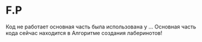 # F.P
Код не работает основная часть была использована у ...
Основная часть кода сейчас находится в Алгоритме создания лаберинотов!
